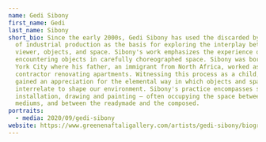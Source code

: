 ```yaml
---
name: Gedi Sibony
first_name: Gedi
last_name: Sibony
short_bio: Since the early 2000s, Gedi Sibony has used the discarded byproducts
  of industrial production as the basis for exploring the interplay between
  viewer, objects, and space. Sibony's work emphasizes the experience of
  encountering objects in carefully choreographed space. Sibony was born in New
  York City where his father, an immigrant from North Africa, worked as a
  contractor renovating apartments. Witnessing this process as a child, Sibony
  gained an appreciation for the elemental way in which objects and space
  interrelate to shape our environment. Sibony's practice encompasses sculpture,
  installation, drawing and painting – often occupying the space between
  mediums, and between the readymade and the composed.
portraits:
  - media: 2020/09/gedi-sibony
website: https://www.greenenaftaligallery.com/artists/gedi-sibony/biography1
---
```


